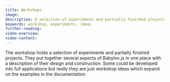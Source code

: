 ```yaml
---
title: Workshops
image: 
description: A selection of experiments and partially finished projects
keywords: workshop, experiments, ideas
further-reading:
video-overview:
video-content:
---
```


The workshop holds a selection of experiments and partially finished projects. They put together several aspects of Babylon.js in one place with a description of their design and construction. Some could be developed into full applications but really they are just workshop ideas which expand on the examples in the documentation.
